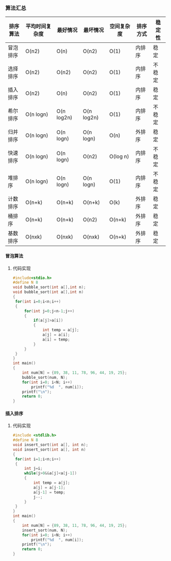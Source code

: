 ### 算法汇总

| 排序算法 | 平均时间复杂度 | 最好情况   | 最坏情况   | 空间复杂度 | 排序方式 | 稳定性 |
| -------- | -------------- | ---------- | ---------- | ---------- | -------- | ------ |
| 冒泡排序 | O(n2)          | O(n)       | O(n2)      | O(1)       | 内排序   | 稳定   |
| 选择排序 | O(n2)          | O(n2)      | O(n2)      | O(1)       | 内排序   | 不稳定 |
| 插入排序 | O(n2)          | O(n)       | O(n2)      | O(1)       | 内排序   | 稳定   |
| 希尔排序 | O(n logn)      | O(n log2n) | O(n log2n) | O(1)       | 内排序   | 不稳定 |
| 归并排序 | O(n logn)      | O(n logn)  | O(n logn)  | O(n)       | 外排序   | 稳定   |
| 快速排序 | O(n logn)      | O(n logn)  | O(n2)      | O(log n)   | 内排序   | 不稳定 |
| 堆排序   | O(n logn)      | O(n logn)  | O(n logn)  | O(1)       | 内排序   | 不稳定 |
| 计数排序 | O(n+k)         | O(n+k)     | O(n+k)     | O(k)       | 外排序   | 稳定   |
| 桶排序   | O(n+k)         | O(n+k)     | O(n2)      | O(n+k)     | 外排序   | 稳定   |
| 基数排序 | O(nxk)         | O(nxk)     | O(nxk)     | O(n+k)     | 外排序   | 稳定   |

#### 冒泡算法

1. 代码实现

   ```c
   #include<stdio.h>
   #define N 8
   void bubble_sort(int a[],int n);
   void bubble_sort(int a[],int n)
   {
   	for(int i=0;i<n;i++)
   	{
   		for(int j=0;j<n-1;j++)
   		{
   			if(a[j]>a[i])
   			{
   				int temp = a[j];
   				a[j] = a[i];
   				a[i] = temp;
   			}
   		}
   	}
   }
   int main()
   {
       int num[N] = {89, 38, 11, 78, 96, 44, 19, 25};
       bubble_sort(num, N);
       for(int i=0; i<N; i++)
           printf("%d  ", num[i]);
       printf("\n");
       return 0;
   }
   ```

#### 插入排序

1. 代码实现

   ```c
   #include <stdlib.h>
   #define N 8
   void insert_sort(int a[], int n);
   void insert_sort(int a[], int n) 
   {
   	for(int i=1;i<n;i++)
   	{
   		int j=i;
   		while(j>0&&a[j]<a[j-1])
   		{
   			int temp = a[j];
   			a[j] = a[j-1];
   			a[j-1] = temp;
   			j--;
   		}
   	}
   }
   int main()
   {
       int num[N] = {89, 38, 11, 78, 96, 44, 19, 25};
       insert_sort(num, N);
       for(int i=0; i<N; i++)
           printf("%d  ", num[i]);
       printf("\n");
       return 0;
   }
   ```


